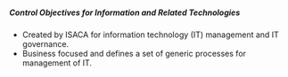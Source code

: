 ##### Control Objectives for Information and Related Technologies
- Created by ISACA for information technology (IT) management and IT governance.
- Business focused and defines a set of generic processes for management of IT.